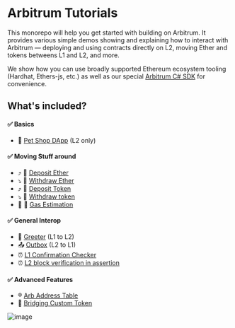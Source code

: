 # Arbitrum Tutorials

This monorepo will help you get started with building on Arbitrum. It provides various simple demos showing and explaining how to interact with Arbitrum — deploying and using contracts directly on L2, moving Ether and tokens betweens L1 and L2, and more.

We show how you can use broadly supported Ethereum ecosystem tooling (Hardhat, Ethers-js, etc.) as well as our special [Arbitrum C# SDK](https://github.com/Build-Squad/arbitrum-csharp-tutorials) for convenience.


## What's included?

#### :white_check_mark: Basics

- 🐹 [Pet Shop DApp](./demo-dapp-pet-shop/) (L2 only)

#### :white_check_mark: Moving Stuff around

- ⤴️ 🔹 [Deposit Ether](./Eth-Deposit/)
- ⤵️ 🔹 [Withdraw Ether](./Eth-Withdraw/)
- ⤴️ 💸 [Deposit Token](./Token-Deposit/)
- ⤵️ 💸 [Withdraw token](./Token-Withdraw/)
- 🧯 🔹 [Gas Estimation](./Gas-Estimation/)

#### :white_check_mark: General Interop

- 🤝 [Greeter](./Greeter/) (L1 to L2)
- 📤 [Outbox](./Outbox-Execute/) (L2 to L1)
- ⏰ [L1 Confirmation Checker](./L1-Confirmation-Checker/)
- ⏰ [L2 block verification in assertion](./L2-Block-Verification-In-Assertion/)

#### :white_check_mark: Advanced Features

- ®️ [Arb Address Table](./Address-Table/)
- 🌉 [Bridging Custom Token](./Custom-Token-Bridging/)

![image](https://github.com/Build-Squad/arbitrum-csharp-tutorials/assets/151494725/8973efa8-102b-4dde-91dd-c55b4f7001f7)
